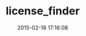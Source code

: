 ---
layout: post
title:  "license_finder"
repo:   "pivotal/LicenseFinder"
date:   2015-02-18 17:16:08
gemurl: https://github.com/pivotal/LicenseFinder
---